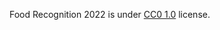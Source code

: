 Food Recognition 2022 is under [CC0 1.0](https://creativecommons.org/publicdomain/zero/1.0/) license.